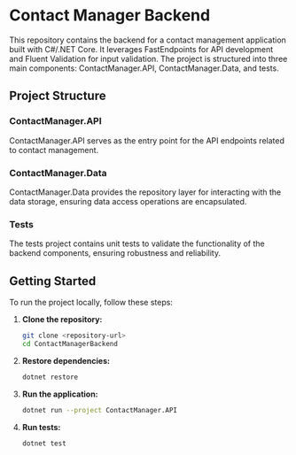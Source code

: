 # Contact Manager Backend

This repository contains the backend for a contact management application built with C#/.NET Core. It leverages FastEndpoints for API development and Fluent Validation for input validation. The project is structured into three main components: ContactManager.API, ContactManager.Data, and tests.

## Project Structure

### ContactManager.API

ContactManager.API serves as the entry point for the API endpoints related to contact management.

### ContactManager.Data

ContactManager.Data provides the repository layer for interacting with the data storage, ensuring data access operations are encapsulated.

### Tests

The tests project contains unit tests to validate the functionality of the backend components, ensuring robustness and reliability.

## Getting Started

To run the project locally, follow these steps:

1. **Clone the repository:**
   ```bash
   git clone <repository-url>
   cd ContactManagerBackend
2. **Restore dependencies:**
   ```bash
   dotnet restore
3. **Run the application:**
   ```bash
   dotnet run --project ContactManager.API


4. **Run tests:**
   ```bash
   dotnet test